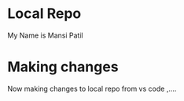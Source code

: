 # Local Repo
My Name is Mansi Patil

# Making changes
Now making changes to local repo from vs code ,....